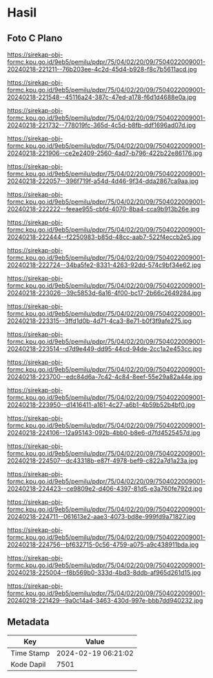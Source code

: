 # Hasil

## Foto C Plano

https://sirekap-obj-formc.kpu.go.id/9eb5/pemilu/pdpr/75/04/02/20/09/7504022009001-20240218-221211--76b203ee-4c2d-45d4-b928-f8c7b5611acd.jpg

https://sirekap-obj-formc.kpu.go.id/9eb5/pemilu/pdpr/75/04/02/20/09/7504022009001-20240218-221548--45116a24-387c-47ed-a178-f6d1d4688e0a.jpg

https://sirekap-obj-formc.kpu.go.id/9eb5/pemilu/pdpr/75/04/02/20/09/7504022009001-20240218-221732--778019fc-365d-4c5d-b8fb-ddf1696ad07d.jpg

https://sirekap-obj-formc.kpu.go.id/9eb5/pemilu/pdpr/75/04/02/20/09/7504022009001-20240218-221906--ce2e2409-2560-4ad7-b796-422b22e86176.jpg

https://sirekap-obj-formc.kpu.go.id/9eb5/pemilu/pdpr/75/04/02/20/09/7504022009001-20240218-222057--396f719f-a54d-4d46-9f34-dda2867ca9aa.jpg

https://sirekap-obj-formc.kpu.go.id/9eb5/pemilu/pdpr/75/04/02/20/09/7504022009001-20240218-222222--feeae955-cbfd-4070-8ba4-cca9b913b26e.jpg

https://sirekap-obj-formc.kpu.go.id/9eb5/pemilu/pdpr/75/04/02/20/09/7504022009001-20240218-222444--f2250983-b85d-48cc-aab7-522f4eccb2e5.jpg

https://sirekap-obj-formc.kpu.go.id/9eb5/pemilu/pdpr/75/04/02/20/09/7504022009001-20240218-222724--34ba5fe2-8331-4263-92dd-574c9bf34e62.jpg

https://sirekap-obj-formc.kpu.go.id/9eb5/pemilu/pdpr/75/04/02/20/09/7504022009001-20240218-223026--39c5853d-6a16-4f00-bc17-2b66c2649284.jpg

https://sirekap-obj-formc.kpu.go.id/9eb5/pemilu/pdpr/75/04/02/20/09/7504022009001-20240218-223315--3ffd1d0b-4d71-4ca3-8e71-b0f3f9afe275.jpg

https://sirekap-obj-formc.kpu.go.id/9eb5/pemilu/pdpr/75/04/02/20/09/7504022009001-20240218-223514--d7d9e449-dd95-44cd-94de-2cc1a2e453cc.jpg

https://sirekap-obj-formc.kpu.go.id/9eb5/pemilu/pdpr/75/04/02/20/09/7504022009001-20240218-223700--edc84d6a-7c42-4c84-8eef-55e29a82a44e.jpg

https://sirekap-obj-formc.kpu.go.id/9eb5/pemilu/pdpr/75/04/02/20/09/7504022009001-20240218-223950--d1416411-a161-4c27-a6b1-4b59b52b4bf0.jpg

https://sirekap-obj-formc.kpu.go.id/9eb5/pemilu/pdpr/75/04/02/20/09/7504022009001-20240218-224106--12a95143-092b-4bb0-b8e6-d7fd4525457d.jpg

https://sirekap-obj-formc.kpu.go.id/9eb5/pemilu/pdpr/75/04/02/20/09/7504022009001-20240218-224507--dc43318b-e87f-4978-bef9-c822a7d1a23a.jpg

https://sirekap-obj-formc.kpu.go.id/9eb5/pemilu/pdpr/75/04/02/20/09/7504022009001-20240218-224423--ce9809e2-d406-4397-81d5-e3a760fe792d.jpg

https://sirekap-obj-formc.kpu.go.id/9eb5/pemilu/pdpr/75/04/02/20/09/7504022009001-20240218-224711--061613e2-aae3-4073-bd8e-999fd9a71827.jpg

https://sirekap-obj-formc.kpu.go.id/9eb5/pemilu/pdpr/75/04/02/20/09/7504022009001-20240218-224756--bf632715-0c56-4759-a075-a9c438911bda.jpg

https://sirekap-obj-formc.kpu.go.id/9eb5/pemilu/pdpr/75/04/02/20/09/7504022009001-20240218-225004--f8b569b0-333d-4bd3-8ddb-af965d261d15.jpg

https://sirekap-obj-formc.kpu.go.id/9eb5/pemilu/pdpr/75/04/02/20/09/7504022009001-20240218-221429--9a0c14a4-3463-430d-997e-bbb7dd940232.jpg


## Metadata

| Key        | Value               |
| ---------- | ------------------- |
| Time Stamp | 2024-02-19 06:21:02 |
| Kode Dapil | 7501                |



